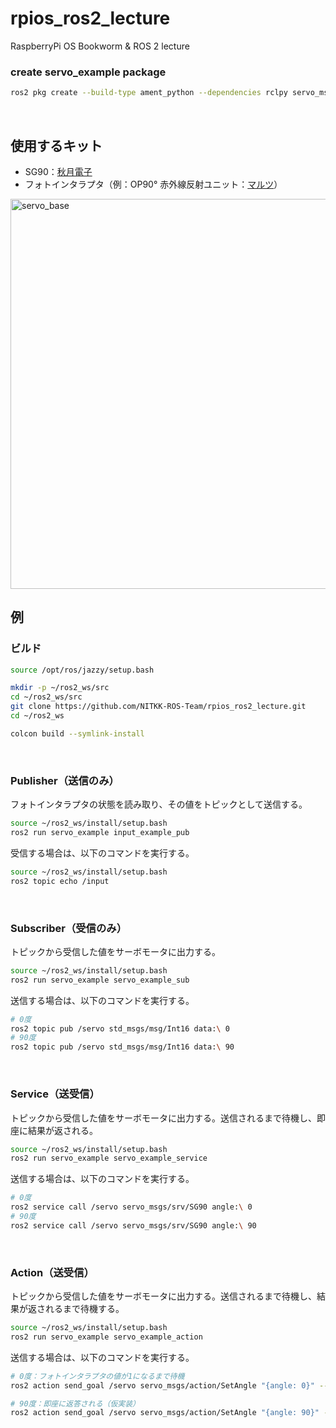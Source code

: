 # rpios_ros2_lecture
RaspberryPi OS Bookworm &amp; ROS 2 lecture

### create servo_example package

```bash
ros2 pkg create --build-type ament_python --dependencies rclpy servo_msgs --description "servo example" --package-format 3 --node-name servo_example_service --license Apache-2.0  servo_example
```

<br>

## 使用するキット

- SG90：[秋月電子](https://akizukidenshi.com/catalog/g/g108761/)
- フォトインタラプタ（例：OP90° 赤外線反射ユニット：[マルツ](https://www.marutsu.co.jp/pc/i/1634665/)）

<img width="624" alt="servo_base" src="https://github.com/NITKK-ROS-Team/rpios_ros2_lecture/assets/67567093/7c31096a-9944-4762-8d10-b6ea2980b665">


<br>

## 例

### ビルド

```bash
source /opt/ros/jazzy/setup.bash

mkdir -p ~/ros2_ws/src
cd ~/ros2_ws/src
git clone https://github.com/NITKK-ROS-Team/rpios_ros2_lecture.git
cd ~/ros2_ws

colcon build --symlink-install
```

<br>

### Publisher（送信のみ）

フォトインタラプタの状態を読み取り、その値をトピックとして送信する。

```bash
source ~/ros2_ws/install/setup.bash
ros2 run servo_example input_example_pub
```

受信する場合は、以下のコマンドを実行する。

```bash
source ~/ros2_ws/install/setup.bash
ros2 topic echo /input
```

<br>

### Subscriber（受信のみ）

トピックから受信した値をサーボモータに出力する。

```bash
source ~/ros2_ws/install/setup.bash
ros2 run servo_example servo_example_sub
```

送信する場合は、以下のコマンドを実行する。

```bash
# 0度
ros2 topic pub /servo std_msgs/msg/Int16 data:\ 0
# 90度
ros2 topic pub /servo std_msgs/msg/Int16 data:\ 90
```

<br>

### Service（送受信）

トピックから受信した値をサーボモータに出力する。送信されるまで待機し、即座に結果が返される。

```bash
source ~/ros2_ws/install/setup.bash
ros2 run servo_example servo_example_service
```

送信する場合は、以下のコマンドを実行する。

```bash
# 0度
ros2 service call /servo servo_msgs/srv/SG90 angle:\ 0
# 90度
ros2 service call /servo servo_msgs/srv/SG90 angle:\ 90
```

<br>

### Action（送受信）

トピックから受信した値をサーボモータに出力する。送信されるまで待機し、結果が返されるまで待機する。

```bash
source ~/ros2_ws/install/setup.bash
ros2 run servo_example servo_example_action
```

送信する場合は、以下のコマンドを実行する。

```bash
# 0度：フォトインタラプタの値が1になるまで待機
ros2 action send_goal /servo servo_msgs/action/SetAngle "{angle: 0}" --feedback

# 90度：即座に返答される（仮実装）
ros2 action send_goal /servo servo_msgs/action/SetAngle "{angle: 90}" --feedback
```
